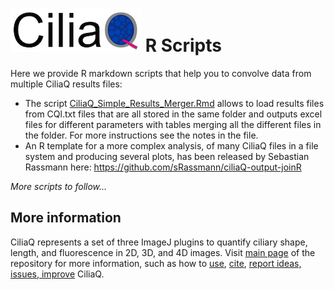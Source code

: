 # ![CiliaQ](https://github.com/hansenjn/CiliaQ/blob/master/Webfiles/20200618%20CiliaQ%20Logo%20Small.png?raw=true) R Scripts
Here we provide R markdown scripts that help you to convolve data from multiple CiliaQ results files:

* The script [CiliaQ_Simple_Results_Merger.Rmd](https://github.com/hansenjn/CiliaQ/blob/master/R%20Scripts/CiliaQ_Simple_Results_Merger.Rmd) allows to load results files from CQl.txt files that are all stored in the same folder and outputs excel files for different parameters with tables merging all the different files in the folder. For more instructions see the notes in the file.
* An R template for a more complex analysis, of many CiliaQ files in a file system and producing several plots, has been released by Sebastian Rassmann here: https://github.com/sRassmann/ciliaQ-output-joinR

*More scripts to follow...*

## More information
CiliaQ represents a set of three ImageJ plugins to quantify ciliary shape, length, and fluorescence in 2D, 3D, and 4D images. Visit [main page](https://github.com/hansenjn/CiliaQ) of the repository for more information, such as how to [use](https://github.com/hansenjn/CiliaQ#using-ciliaq), [cite](https://github.com/hansenjn/CiliaQ#how-to-cite), [report ideas, issues, improve](https://github.com/hansenjn/CiliaQ#ideas-missing-functions-issues-bugs-unclear-in-the-user-guide) CiliaQ. 

